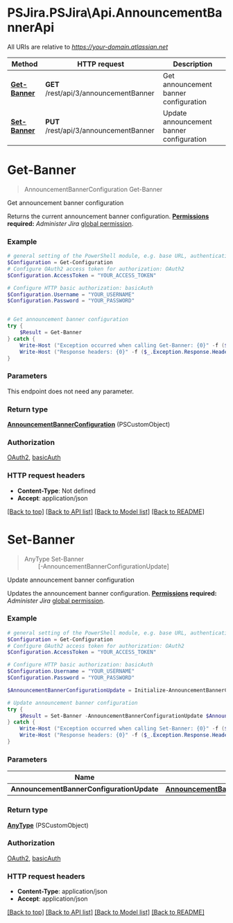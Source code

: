 # PSJira.PSJira\Api.AnnouncementBannerApi

All URIs are relative to *https://your-domain.atlassian.net*

Method | HTTP request | Description
------------- | ------------- | -------------
[**Get-Banner**](AnnouncementBannerApi.md#Get-Banner) | **GET** /rest/api/3/announcementBanner | Get announcement banner configuration
[**Set-Banner**](AnnouncementBannerApi.md#Set-Banner) | **PUT** /rest/api/3/announcementBanner | Update announcement banner configuration


<a id="Get-Banner"></a>
# **Get-Banner**
> AnnouncementBannerConfiguration Get-Banner<br>

Get announcement banner configuration

Returns the current announcement banner configuration.  **[Permissions](#permissions) required:** *Administer Jira* [global permission](https://confluence.atlassian.com/x/x4dKLg).

### Example
```powershell
# general setting of the PowerShell module, e.g. base URL, authentication, etc
$Configuration = Get-Configuration
# Configure OAuth2 access token for authorization: OAuth2
$Configuration.AccessToken = "YOUR_ACCESS_TOKEN"

# Configure HTTP basic authorization: basicAuth
$Configuration.Username = "YOUR_USERNAME"
$Configuration.Password = "YOUR_PASSWORD"


# Get announcement banner configuration
try {
    $Result = Get-Banner
} catch {
    Write-Host ("Exception occurred when calling Get-Banner: {0}" -f ($_.ErrorDetails | ConvertFrom-Json))
    Write-Host ("Response headers: {0}" -f ($_.Exception.Response.Headers | ConvertTo-Json))
}
```

### Parameters
This endpoint does not need any parameter.

### Return type

[**AnnouncementBannerConfiguration**](AnnouncementBannerConfiguration.md) (PSCustomObject)

### Authorization

[OAuth2](../README.md#OAuth2), [basicAuth](../README.md#basicAuth)

### HTTP request headers

 - **Content-Type**: Not defined
 - **Accept**: application/json

[[Back to top]](#) [[Back to API list]](../README.md#documentation-for-api-endpoints) [[Back to Model list]](../README.md#documentation-for-models) [[Back to README]](../README.md)

<a id="Set-Banner"></a>
# **Set-Banner**
> AnyType Set-Banner<br>
> &nbsp;&nbsp;&nbsp;&nbsp;&nbsp;&nbsp;&nbsp;&nbsp;[-AnnouncementBannerConfigurationUpdate] <PSCustomObject><br>

Update announcement banner configuration

Updates the announcement banner configuration.  **[Permissions](#permissions) required:** *Administer Jira* [global permission](https://confluence.atlassian.com/x/x4dKLg).

### Example
```powershell
# general setting of the PowerShell module, e.g. base URL, authentication, etc
$Configuration = Get-Configuration
# Configure OAuth2 access token for authorization: OAuth2
$Configuration.AccessToken = "YOUR_ACCESS_TOKEN"

# Configure HTTP basic authorization: basicAuth
$Configuration.Username = "YOUR_USERNAME"
$Configuration.Password = "YOUR_PASSWORD"

$AnnouncementBannerConfigurationUpdate = Initialize-AnnouncementBannerConfigurationUpdate -IsDismissible $false -IsEnabled $false -Message "MyMessage" -Visibility "MyVisibility" # AnnouncementBannerConfigurationUpdate | 

# Update announcement banner configuration
try {
    $Result = Set-Banner -AnnouncementBannerConfigurationUpdate $AnnouncementBannerConfigurationUpdate
} catch {
    Write-Host ("Exception occurred when calling Set-Banner: {0}" -f ($_.ErrorDetails | ConvertFrom-Json))
    Write-Host ("Response headers: {0}" -f ($_.Exception.Response.Headers | ConvertTo-Json))
}
```

### Parameters

Name | Type | Description  | Notes
------------- | ------------- | ------------- | -------------
 **AnnouncementBannerConfigurationUpdate** | [**AnnouncementBannerConfigurationUpdate**](AnnouncementBannerConfigurationUpdate.md)|  | 

### Return type

[**AnyType**](AnyType.md) (PSCustomObject)

### Authorization

[OAuth2](../README.md#OAuth2), [basicAuth](../README.md#basicAuth)

### HTTP request headers

 - **Content-Type**: application/json
 - **Accept**: application/json

[[Back to top]](#) [[Back to API list]](../README.md#documentation-for-api-endpoints) [[Back to Model list]](../README.md#documentation-for-models) [[Back to README]](../README.md)

